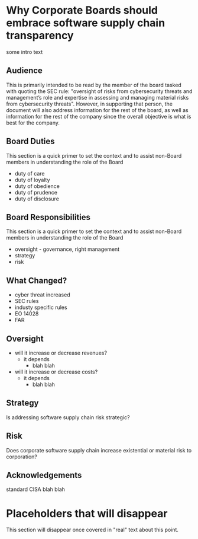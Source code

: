 # Why Corporate Boards should embrace software supply chain transparency
some intro text
## Audience
This is primarily intended to be read by the member of the board
tasked with quoting the SEC rule:
"oversight of risks from cybersecurity threats and management’s role and expertise in assessing and managing material risks from cybersecurity threats".
However, in supporting that person, the document will also address information for the rest of the board, as well as information for the rest of the company since the overall objective is what is best for the company.
## Board Duties
This section is a quick primer to set the context and to assist non-Board members in understanding the role of the Board
- duty of care
- duty of loyalty
- duty of obedience
- duty of prudence
- duty of disclosure
## Board Responsibilities
This section is a quick primer to set the context and to assist non-Board members in understanding the role of the Board
- oversight - governance, right management
- strategy
- risk

## What Changed?
- cyber threat increased
- SEC rules
- industy specific rules
- EO 14028
- FAR
## Oversight
- will it increase or decrease revenues?
   + it depends
     * blah blah
- will it increase or decrease costs?
   + it depends
     * blah blah

## Strategy
Is addressing software supply chain risk strategic? 
## Risk
Does corporate software supply chain increase
existential or material risk to corporation?

## Acknowledgements
standard CISA blah blah

# Placeholders that will disappear
This section will disappear once covered in "real" text about this point.